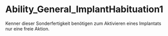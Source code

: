 # Ability_General_ImplantHabituation1

Kenner dieser Sonderfertigkeit benötigen zum Aktivieren eines Implantats nur eine freie Aktion.

